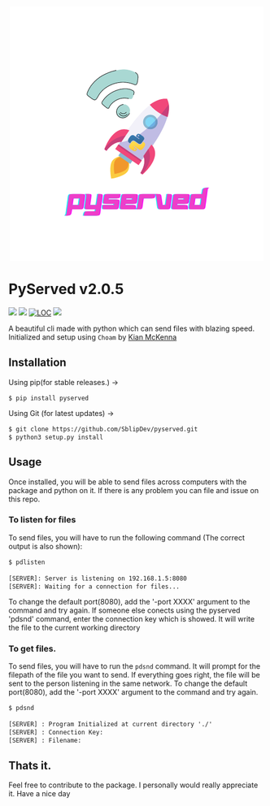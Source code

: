<div align="center"><img src="images/pyserved.png" align="center"></div>

# PyServed v2.0.5
<a href="https://pepy.tech/project/pyserved"><img src="https://img.shields.io/pypi/dw/pyserved"></a>
<a href="https://pypi.org/project/pyserved"><img src="https://img.shields.io/pypi/v/pyserved"></a>
<a href="https://github.com/SblipDev/pyserved"><img alt="LOC" src="https://shields.io/tokei/lines/github/SblipDev/pyserved"></a>
<a href="https://github.com/SblipDev/pyserved"><img src="https://img.shields.io/github/repo-size/SblipDev/pyserved"></a>

A beautiful cli made with python which can send files with blazing speed. Initialized and setup using `Choam` by [Kian McKenna](https://github.com/cowboycodr)

<!-- ![pyserved in show](images/example.png) -->
     
## Installation

Using pip(for stable releases.) ->

```
$ pip install pyserved
```

Using Git (for latest updates) ->

```
$ git clone https://github.com/SblipDev/pyserved.git
$ python3 setup.py install
```

## Usage

Once installed, you will be able to send files across computers with the package and python on it. 
If there is any problem you can file and issue on this repo.

### To listen for files

To send files, you will have to run the following command (The correct output is also shown): 

```
$ pdlisten

[SERVER]: Server is listening on 192.168.1.5:8080
[SERVER]: Waiting for a connection for files...
```

To change the default port(8080), add the '-port XXXX' argument to the command and try again. 
If someone else conects using the pyserved 'pdsnd' command, enter the connection key which is showed. It will write the file to the current working directory

### To get files.

To send files, you will have to run the `pdsnd` command. It will prompt for the filepath of the file you want to send.
If everything goes right, the file will be sent to the person listening in the same network.
To change the default port(8080), add the '-port XXXX' argument to the command and try again.

```
$ pdsnd

[SERVER] : Program Initialized at current directory './'
[SERVER] : Connection Key:
[SERVER] : Filename: 
```


## Thats it. 
Feel free to contribute to the package. I personally would really appreciate it.
Have a nice day   
